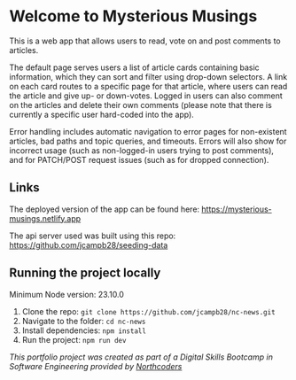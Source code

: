 # Welcome to Mysterious Musings

This is a web app that allows users to read, vote on and post comments to articles. 

The default page serves users a list of article cards containing basic information, which they can sort and filter using drop-down selectors. A link on each card routes to a specific page for that article, where users can read the article and give up- or down-votes. Logged in users can also comment on the articles and delete their own comments (please note that there is currently a specific user hard-coded into the app).

Error handling includes automatic navigation to error pages for non-existent articles, bad paths and topic queries, and timeouts. Errors will also show for incorrect usage (such as non-logged-in users trying to post comments), and for PATCH/POST request issues (such as for dropped connection).

## Links

The deployed version of the app can be found here: https://mysterious-musings.netlify.app

The api server used was built using this repo: https://github.com/jcampb28/seeding-data

## Running the project locally

Minimum Node version: 23.10.0

1. Clone the repo: `git clone https://github.com/jcampb28/nc-news.git`
2. Navigate to the folder: `cd nc-news`
3. Install dependencies: `npm install`
4. Run the project: `npm run dev`

*This portfolio project was created as part of a Digital Skills Bootcamp in Software Engineering provided by [Northcoders](https://northcoders.com/)*